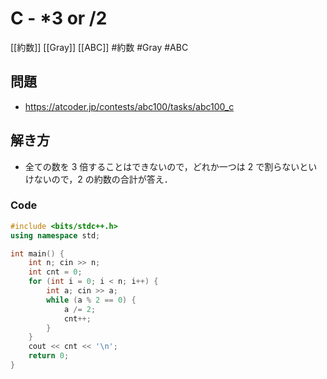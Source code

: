 # C - \*3 or /2
[[約数]] [[Gray]] [[ABC]]
#約数 #Gray #ABC 

## 問題
- https://atcoder.jp/contests/abc100/tasks/abc100_c

## 解き方
- 全ての数を $3$ 倍することはできないので，どれか一つは $2$ で割らないといけないので，$2$ の約数の合計が答え．

### Code
```c++
#include <bits/stdc++.h>
using namespace std;

int main() {
	int n; cin >> n;
	int cnt = 0;
	for (int i = 0; i < n; i++) {
		int a; cin >> a;
		while (a % 2 == 0) {
			a /= 2;
			cnt++;
		}
	}
	cout << cnt << '\n';
	return 0;
}
```